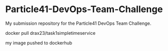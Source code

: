 # Particle41-DevOps-Team-Challenge
My submission repository for the Particle41 DevOps Team Challenge.


docker pull drax23/task1simpletimeservice

my image pushed to dockerhub
